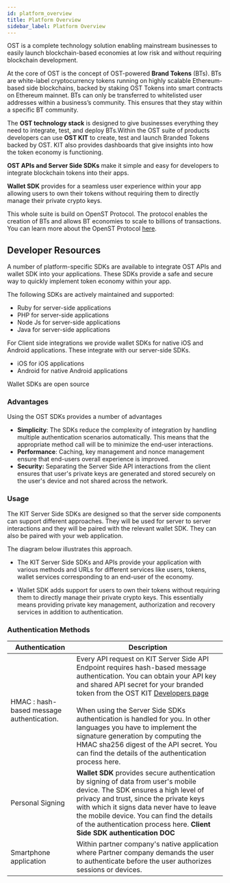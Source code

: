 ```yaml
---
id: platform_overview
title: Platform Overview
sidebar_label: Platform Overview
---
```


OST is a complete technology solution enabling mainstream businesses to easily launch blockchain-based economies at low risk and without requiring blockchain development.

At the core of OST is the concept of OST-powered **Brand Tokens** (BTs).  BTs are white-label cryptocurrency tokens running on highly scalable Ethereum-based side blockchains, backed by staking OST Tokens into smart contracts on Ethereum mainnet. BTs can only be transferred to whitelisted user addresses within a business’s community. This ensures that they stay within a specific BT community.

The **OST technology stack** is designed to give businesses everything they need to integrate, test, and deploy BTs.Within the OST suite of products developers can use **OST KIT** to create, test and launch Branded Tokens backed by OST.  KIT also provides dashboards that give insights into how the token economy is functioning. 

**OST APIs and Server Side SDKs** make it simple and easy for developers to integrate blockchain tokens into their apps. 

**Wallet SDK** provides for a seamless user experience within your app allowing users to own their tokens without requiring them to directly manage their private crypto keys. 

This whole suite is build on OpenST Protocol. The protocol enables the creation of BTs and allows BT economies to scale to billions of transactions. You can learn more about the OpenST Protocol [here](https://openst.org/).


## Developer Resources
A number of platform-specific SDKs are available to integrate OST APIs and wallet SDK into your applications. These SDKs provide a safe and secure way to quickly implement token economy within your app. 

The following SDKs are actively maintained and supported:

* Ruby for server-side applications
* PHP  for server-side applications
* Node Js for server-side applications
* Java for server-side applications

For Client side integrations we provide wallet SDKs for native iOS and Android applications. These integrate with our server-side SDKs.

* iOS for iOS applications
* Android for native Android applications

Wallet SDKs are open source

### Advantages
Using the OST SDKs provides a number of advantages

* **Simplicity**: The SDKs reduce the complexity of integration by handling multiple authentication scenarios automatically. This means that the appropriate method call will be to minimize the end-user interactions.
* **Performance**: Caching, key management and nonce management ensure that end-users overall experience is improved.
* **Security:** Separating the Server Side API interactions from the client ensures that user's private keys are generated and stored securely on the user's device and not shared across the network.


### Usage

The KIT Server Side SDKs are designed so that the server side components can support different approaches. They will be used for server to server interactions and they will be paired with the relevant wallet SDK. They can also be paired with your web application.

The diagram below illustrates this approach.


* The KIT Server Side SDKs and APIs provide your application with various methods and URLs for different services like users, tokens, wallet services corresponding to an end-user of the economy. 


* Wallet SDK adds support for users to own their tokens without requiring them to directly manage their private crypto keys. This essentially means providing private key management, authorization and recovery services in addition to authentication.


### Authentication Methods

| Authentication | Description |
|---|---|
| HMAC : hash-based message authentication. | Every API request on KIT Server Side API Endpoint requires hash-based message authentication. You can obtain your API key and shared API secret for your branded token from the OST KIT [Developers page](kit.ost.com/testnet/developer) <br><br> When using the Server Side SDKs authentication is handled for you. In other languages you have to  implement the signature generation by computing the HMAC sha256 digest of the API secret. You can find the details of the authentication process here. <LINK TO AUTHENTICATION DOC>   |
| Personal Signing  |**Wallet SDK** provides secure authentication by signing of data from user's mobile device. The SDK ensures a high level of privacy and trust, since the private keys with which it signs data never have to leave the mobile device. You can find the details of the authentication process here. **Client Side SDK authentication DOC**|
| Smartphone application | Within partner company's native application where Partner company demands the user to authenticate before the user authorizes sessions or devices. |




